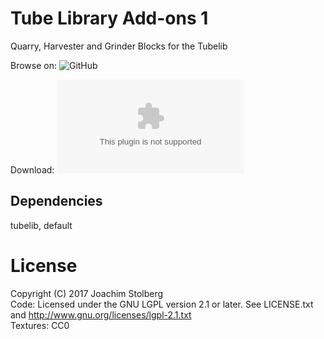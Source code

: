 # Tube Library Add-ons 1

Quarry, Harvester and Grinder Blocks for the Tubelib

Browse on: ![GitHub](https://github.com/joe7575/Tubelib-Addons1)

Download: ![GitHub](https://github.com/joe7575/Tubelib-Addons1/archive/master.zip)


## Dependencies
tubelib, default  

# License
Copyright (C) 2017 Joachim Stolberg  
Code: Licensed under the GNU LGPL version 2.1 or later. See LICENSE.txt and http://www.gnu.org/licenses/lgpl-2.1.txt  
Textures: CC0

